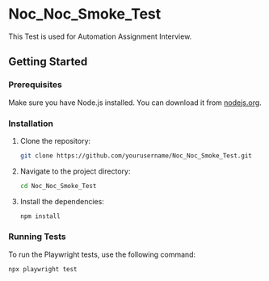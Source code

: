 # Noc_Noc_Smoke_Test

This Test is used for Automation Assignment Interview.

## Getting Started

### Prerequisites

Make sure you have Node.js installed. You can download it from [nodejs.org](https://nodejs.org/).

### Installation

1. Clone the repository:
    ```sh
    git clone https://github.com/yourusername/Noc_Noc_Smoke_Test.git
    ```

2. Navigate to the project directory:
    ```sh
    cd Noc_Noc_Smoke_Test
    ```

3. Install the dependencies:
    ```sh
    npm install
    ```

### Running Tests

To run the Playwright tests, use the following command:
```sh
npx playwright test